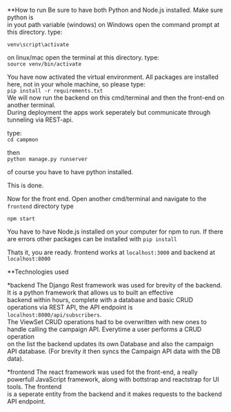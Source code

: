 **How to run
Be sure to have both Python and Node.js installed. Make sure python is <br>
in yout path variable (windows)
on Windows open the command prompt at this directory. type:<br>

`venv\script\activate`

on linux/mac open the terminal at this directory. type: <br>
`source venv/bin/activate`

You have now activated the virtual environment. All packages are installed here, not in your
whole machine, so please type:<br>
`pip install -r requirements.txt` <br>
We will now run the backend on this cmd/terminal and then the front-end on another terminal. <br>
During deployment the apps work seperately but communicate through tunneling via REST-api.<br>

type:<br>
`cd campmon`

then<br>
`python manage.py runserver`

of course you have to have python installed.<br>

This is done. <br>

Now for the front end. Open another cmd/terminal and navigate to the `frontend` directory type

`npm start`

You have to have Node.js installed on your computer for npm to run. If there are errors other packages can be installed with
`pip install `

Thats it, you are ready. frontend works at `localhost:3000` and backend at `localhost:8000`

**Technologies used

*backend
The Django Rest framework was used for brevity of the backend. It is a python framework that allows us to built an effective <br>
backend within hours, complete with a database and basic CRUD operations via REST API, the API endpoint is `localhost:8000/api/subscribers`.<br>
The ViewSet CRUD operations had to be overwritten with new ones to handle calling the campaign API. Everytime a user performs a CRUD operation <br>
on the list the backend updates its own Database and also the campaign API database. (For brevity it then syncs the Campaign API data with the DB data).

*frontend
The react framework was used fot the front-end, a really powerfull JavaScript framework, along with bottstrap and reactstrap for UI tools. The frontend<br>
is a seperate entity from the backend and it makes requests to the backend API endpoint.